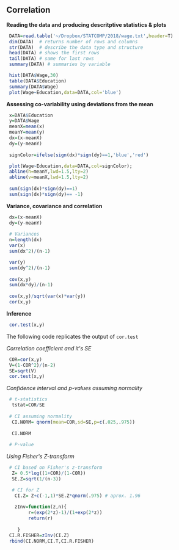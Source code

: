## Correlation

**Reading the data and producing descritptive statistics & plots**
```r
 DATA=read.table('~/Dropbox/STATCOMP/2018/wage.txt',header=T)
 dim(DATA)  # returns number of rows and columns
 str(DATA)  # describe the data type and structure
 head(DATA) # shows the first rows
 tail(DATA) # same for last rows
 summary(DATA) # summaries by variable

```

```r
 hist(DATA$Wage,30)
 table(DATA$Education)
 summary(DATA$Wage)
 plot(Wage~Education,data=DATA,col='blue')
```

**Assessing co-variability using deviations from the mean**

```r
 x=DATA$Education
 y=DATA$Wage
 meanX=mean(x)
 meanY=mean(y)
 dx=(x-meanX)
 dy=(y-meanY)
 
 signColor=ifelse(sign(dx)*sign(dy)==1,'blue','red')

 plot(Wage~Education,data=DATA,col=signColor);
 abline(h=meanY,lwd=1.5,lty=2)
 abline(v=meanX,lwd=1.5,lty=2)
 
 sum(sign(dx)*sign(dy)==1)
 sum(sign(dx)*sign(dy)== -1)

```

**Variance, covariance and correlation**

```r
 dx=(x-meanX)
 dy=(y-meanY)
 
 # Variances
 n=length(dx)
 var(x)
 sum(dx^2)/(n-1)

 var(y)
 sum(dy^2)/(n-1) 
 
 cov(x,y)
 sum(dx*dy)/(n-1)
 
 cov(x,y)/sqrt(var(x)*var(y))
 cor(x,y)

```

**Inference**

```r
 cor.test(x,y)
```

The following code replicates the output of `cor.test`

*Correlation coefficient and it's SE*

```r
 COR=cor(x,y)
 V=(1-COR^2)/(n-2)
 SE=sqrt(V)
 cor.test(x,y)
```

*Confidence interval and p-values assuming normality*

```r
 # t-statistics
  tstat=COR/SE 
 
 # CI assuming normality 
  CI.NORM= qnorm(mean=COR,sd=SE,p=c(.025,.975))
   
  CI.NORM
   
 # P-value

```

*Using Fisher's Z-transform*

```r
 # CI based on Fisher's z-transform
  Z= 0.5*log((1+COR)/(1-COR))
  SE.Z=sqrt(1/(n-3))

  # CI for Z
   CI.Z= Z+c(-1,1)*SE.Z*qnorm(.975) # aprox. 1.96
  	
   zInv=function(z,n){
    	r=(exp(2*z)-1)/(1+exp(2*z))
    	return(r)
    
	}	
 CI.R.FISHER=zInv(CI.Z)
 rbind(CI.NORM,CI.T,CI.R.FISHER)	
```



